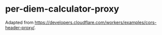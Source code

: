 # per-diem-calculator-proxy

Adapted from https://developers.cloudflare.com/workers/examples/cors-header-proxy/.
